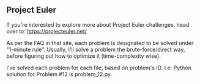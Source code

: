 ## Project Euler

If you're interested to explore more about Project Euler challenges, head over to: https://projecteuler.net/


As per the FAQ in that site, each problem is designated to be solved under "1-minute rule". Usually, I'll solve a
problem the brute-force/direct way, before figuring out how to optimize it (time-complexity wise).


I've solved each problem for each file, based on problem's ID. I.e: Python solution for Problem #12 is problem_12.py.
